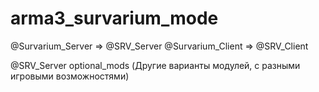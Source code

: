 # arma3_survarium_mode
@Survarium_Server => @SRV_Server
@Survarium_Client => @SRV_Client

@SRV_Server
  optional_mods (Другие варианты модулей, с разными игровыми возможностями)
